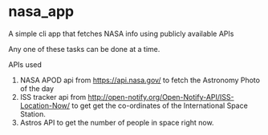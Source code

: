 # nasa_app
 A simple cli app that fetches NASA info using publicly available APIs

Any one of these tasks can be done at a time. 

APIs used

1. NASA APOD api from https://api.nasa.gov/ to fetch the Astronomy Photo of the day
2. ISS tracker api from http://open-notify.org/Open-Notify-API/ISS-Location-Now/ to get 
   get the co-ordinates of the International Space Station.
3. Astros API to get the number of people in space right now.
